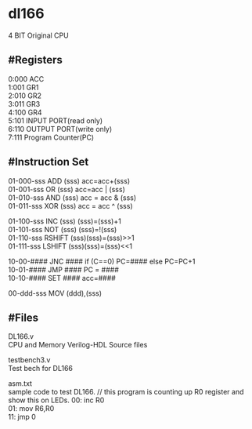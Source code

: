 # dl166
4 BIT Original CPU

#Registers  
------------------------  
0:000 ACC  
1:001 GR1  
2:010 GR2  
3:011 GR3  
4:100 GR4  
5:101 INPUT PORT(read only)  
6:110 OUTPUT PORT(write only)  
7:111 Program Counter(PC)  

#Instruction Set  
------------------------  
01-000-sss ADD (sss)  acc=acc+(sss)  
01-001-sss OR (sss)   acc=acc | (sss)  
01-010-sss AND (sss)  acc = acc & (sss)  
01-011-sss XOR (sss)  acc = acc ^ (sss)  

01-100-sss INC (sss)  (sss)=(sss)+1  
01-101-sss NOT (sss)  (sss)=!(sss)  
01-110-sss RSHIFT (sss)(sss)=(sss)>>1  
01-111-sss LSHIFT (sss)(sss)=(sss)<<1  

10-00-#### JNC #### if (C==0) PC=#### else PC=PC+1  
10-01-#### JMP #### PC = ####  
10-10-#### SET #### acc=####  

00-ddd-sss MOV (ddd),(sss)  

#Files
------------------------  
DL166.v  
CPU and Memory Verilog-HDL Source files  

testbench3.v  
Test bech for DL166  

asm.txt  
sample code to test DL166.
// this program is counting up R0 register and show this on LEDs.
00: inc R0   
01: mov R6,R0  
11: jmp 0  
